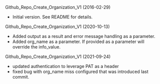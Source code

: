 Github_Repo_Create_Organization_V1 (2016-02-29)
* Initial version.  See README for details.

Github_Repo_Create_Organization_V1 (2020-10-13)
* Added output as a result and error message handling as a parameter.
* Added org_name as a parameter.  If provided as a parameter will override the info_value.

Github_Repo_Create_Organization_V1 (2021-09-24)
* updated authentication to leverage PAT as a header
* fixed bug with org_name miss configured that was introduced last commit.